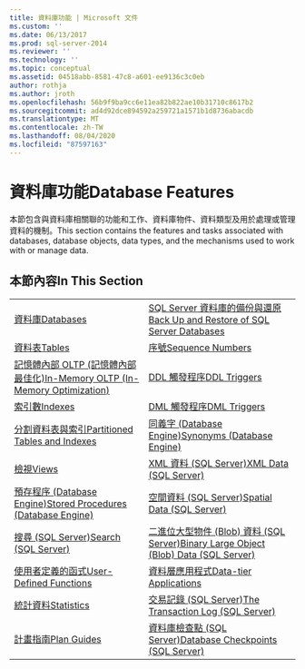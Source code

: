 ```yaml
---
title: 資料庫功能 | Microsoft 文件
ms.custom: ''
ms.date: 06/13/2017
ms.prod: sql-server-2014
ms.reviewer: ''
ms.technology: ''
ms.topic: conceptual
ms.assetid: 04518abb-8581-47c8-a601-ee9136c3c0eb
author: rothja
ms.author: jroth
ms.openlocfilehash: 56b9f9ba9cc6e11ea82b822ae10b31710c8617b2
ms.sourcegitcommit: ad4d92dce894592a259721a1571b1d8736abacdb
ms.translationtype: MT
ms.contentlocale: zh-TW
ms.lasthandoff: 08/04/2020
ms.locfileid: "87597163"
---
```

# <a name="database-features"></a><span data-ttu-id="7e5e1-102">資料庫功能</span><span class="sxs-lookup"><span data-stu-id="7e5e1-102">Database Features</span></span>
  <span data-ttu-id="7e5e1-103">本節包含與資料庫相關聯的功能和工作、資料庫物件、資料類型及用於處理或管理資料的機制。</span><span class="sxs-lookup"><span data-stu-id="7e5e1-103">This section contains the features and tasks associated with databases, database objects, data types, and the mechanisms used to work with or manage data.</span></span>  
  
## <a name="in-this-section"></a><span data-ttu-id="7e5e1-104">本節內容</span><span class="sxs-lookup"><span data-stu-id="7e5e1-104">In This Section</span></span>  
  
|||
|--|--|
|[<span data-ttu-id="7e5e1-105">資料庫</span><span class="sxs-lookup"><span data-stu-id="7e5e1-105">Databases</span></span>](databases/databases.md)|[<span data-ttu-id="7e5e1-106">SQL Server 資料庫的備份與還原</span><span class="sxs-lookup"><span data-stu-id="7e5e1-106">Back Up and Restore of SQL Server Databases</span></span>](backup-restore/back-up-and-restore-of-sql-server-databases.md)|  
|[<span data-ttu-id="7e5e1-107">資料表</span><span class="sxs-lookup"><span data-stu-id="7e5e1-107">Tables</span></span>](tables/tables.md)|[<span data-ttu-id="7e5e1-108">序號</span><span class="sxs-lookup"><span data-stu-id="7e5e1-108">Sequence Numbers</span></span>](sequence-numbers/sequence-numbers.md)|[<span data-ttu-id="7e5e1-109">資料的大量匯入及匯出 &#40;SQL Server&#41;</span><span class="sxs-lookup"><span data-stu-id="7e5e1-109">Bulk Import and Export of Data &#40;SQL Server&#41;</span></span>](import-export/bulk-import-and-export-of-data-sql-server.md)|  
|[<span data-ttu-id="7e5e1-110">記憶體內部 OLTP &#40;記憶體內部最佳化&#41;</span><span class="sxs-lookup"><span data-stu-id="7e5e1-110">In-Memory OLTP &#40;In-Memory Optimization&#41;</span></span>](in-memory-oltp/in-memory-oltp-in-memory-optimization.md)|[<span data-ttu-id="7e5e1-111">DDL 觸發程序</span><span class="sxs-lookup"><span data-stu-id="7e5e1-111">DDL Triggers</span></span>](triggers/ddl-triggers.md)|[<span data-ttu-id="7e5e1-112">資料壓縮</span><span class="sxs-lookup"><span data-stu-id="7e5e1-112">Data Compression</span></span>](data-compression/data-compression.md)|  
|[<span data-ttu-id="7e5e1-113">索引數</span><span class="sxs-lookup"><span data-stu-id="7e5e1-113">Indexes</span></span>](indexes/indexes.md)|[<span data-ttu-id="7e5e1-114">DML 觸發程序</span><span class="sxs-lookup"><span data-stu-id="7e5e1-114">DML Triggers</span></span>](triggers/dml-triggers.md)|[<span data-ttu-id="7e5e1-115">Transact-SQL 中的 OLE Automation 物件</span><span class="sxs-lookup"><span data-stu-id="7e5e1-115">OLE Automation Objects in Transact-SQL</span></span>](stored-procedures/ole-automation-objects-in-transact-sql.md)|  
|[<span data-ttu-id="7e5e1-116">分割資料表與索引</span><span class="sxs-lookup"><span data-stu-id="7e5e1-116">Partitioned Tables and Indexes</span></span>](partitions/partitioned-tables-and-indexes.md)|[<span data-ttu-id="7e5e1-117">同義字 &#40;Database Engine&#41;</span><span class="sxs-lookup"><span data-stu-id="7e5e1-117">Synonyms &#40;Database Engine&#41;</span></span>](synonyms/synonyms-database-engine.md)|[<span data-ttu-id="7e5e1-118">事件通知</span><span class="sxs-lookup"><span data-stu-id="7e5e1-118">Event Notifications</span></span>](service-broker/event-notifications.md)|  
|[<span data-ttu-id="7e5e1-119">檢視</span><span class="sxs-lookup"><span data-stu-id="7e5e1-119">Views</span></span>](views/views.md)|[<span data-ttu-id="7e5e1-120">XML 資料 &#40;SQL Server&#41;</span><span class="sxs-lookup"><span data-stu-id="7e5e1-120">XML Data &#40;SQL Server&#41;</span></span>](xml/xml-data-sql-server.md)|[<span data-ttu-id="7e5e1-121">效能的監視與微調</span><span class="sxs-lookup"><span data-stu-id="7e5e1-121">Monitor and Tune for Performance</span></span>](performance/monitor-and-tune-for-performance.md)|  
|[<span data-ttu-id="7e5e1-122">預存程序 &#40;Database Engine&#41;</span><span class="sxs-lookup"><span data-stu-id="7e5e1-122">Stored Procedures &#40;Database Engine&#41;</span></span>](stored-procedures/stored-procedures-database-engine.md)|[<span data-ttu-id="7e5e1-123">空間資料 &#40;SQL Server&#41;</span><span class="sxs-lookup"><span data-stu-id="7e5e1-123">Spatial Data &#40;SQL Server&#41;</span></span>](spatial/spatial-data-sql-server.md)||  
|[<span data-ttu-id="7e5e1-124">搜尋 &#40;SQL Server&#41;</span><span class="sxs-lookup"><span data-stu-id="7e5e1-124">Search &#40;SQL Server&#41;</span></span>](../database-engine/search-sql-server.md)|[<span data-ttu-id="7e5e1-125">二進位大型物件 &#40;Blob&#41; 資料 &#40;SQL Server&#41;</span><span class="sxs-lookup"><span data-stu-id="7e5e1-125">Binary Large Object &#40;Blob&#41; Data &#40;SQL Server&#41;</span></span>](blob/binary-large-object-blob-data-sql-server.md)||  
|[<span data-ttu-id="7e5e1-126">使用者定義的函式</span><span class="sxs-lookup"><span data-stu-id="7e5e1-126">User-Defined Functions</span></span>](user-defined-functions/user-defined-functions.md)|[<span data-ttu-id="7e5e1-127">資料層應用程式</span><span class="sxs-lookup"><span data-stu-id="7e5e1-127">Data-tier Applications</span></span>](data-tier-applications/data-tier-applications.md)||  
|[<span data-ttu-id="7e5e1-128">統計資料</span><span class="sxs-lookup"><span data-stu-id="7e5e1-128">Statistics</span></span>](statistics/statistics.md)|[<span data-ttu-id="7e5e1-129">交易記錄 &#40;SQL Server&#41;</span><span class="sxs-lookup"><span data-stu-id="7e5e1-129">The Transaction Log &#40;SQL Server&#41;</span></span>](logs/the-transaction-log-sql-server.md)||  
|[<span data-ttu-id="7e5e1-130">計畫指南</span><span class="sxs-lookup"><span data-stu-id="7e5e1-130">Plan Guides</span></span>](performance/plan-guides.md)|[<span data-ttu-id="7e5e1-131">資料庫檢查點 &#40;SQL Server&#41;</span><span class="sxs-lookup"><span data-stu-id="7e5e1-131">Database Checkpoints &#40;SQL Server&#41;</span></span>](logs/database-checkpoints-sql-server.md)||  
  
  
